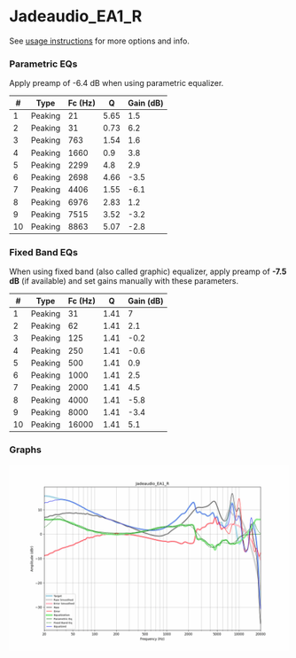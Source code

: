 # Jadeaudio_EA1_R
See [usage instructions](https://github.com/jaakkopasanen/AutoEq#usage) for more options and info.

### Parametric EQs
Apply preamp of -6.4 dB when using parametric equalizer.

|   # | Type    |   Fc (Hz) |    Q |   Gain (dB) |
|-----|---------|-----------|------|-------------|
|   1 | Peaking |        21 | 5.65 |         1.5 |
|   2 | Peaking |        31 | 0.73 |         6.2 |
|   3 | Peaking |       763 | 1.54 |         1.6 |
|   4 | Peaking |      1660 | 0.9  |         3.8 |
|   5 | Peaking |      2299 | 4.8  |         2.9 |
|   6 | Peaking |      2698 | 4.66 |        -3.5 |
|   7 | Peaking |      4406 | 1.55 |        -6.1 |
|   8 | Peaking |      6976 | 2.83 |         1.2 |
|   9 | Peaking |      7515 | 3.52 |        -3.2 |
|  10 | Peaking |      8863 | 5.07 |        -2.8 |

### Fixed Band EQs
When using fixed band (also called graphic) equalizer, apply preamp of **-7.5 dB** (if available) and set gains manually with these parameters.

|   # | Type    |   Fc (Hz) |    Q |   Gain (dB) |
|-----|---------|-----------|------|-------------|
|   1 | Peaking |        31 | 1.41 |         7   |
|   2 | Peaking |        62 | 1.41 |         2.1 |
|   3 | Peaking |       125 | 1.41 |        -0.2 |
|   4 | Peaking |       250 | 1.41 |        -0.6 |
|   5 | Peaking |       500 | 1.41 |         0.9 |
|   6 | Peaking |      1000 | 1.41 |         2.5 |
|   7 | Peaking |      2000 | 1.41 |         4.5 |
|   8 | Peaking |      4000 | 1.41 |        -5.8 |
|   9 | Peaking |      8000 | 1.41 |        -3.4 |
|  10 | Peaking |     16000 | 1.41 |         5.1 |

### Graphs
![](./Jadeaudio_EA1_R.png)
